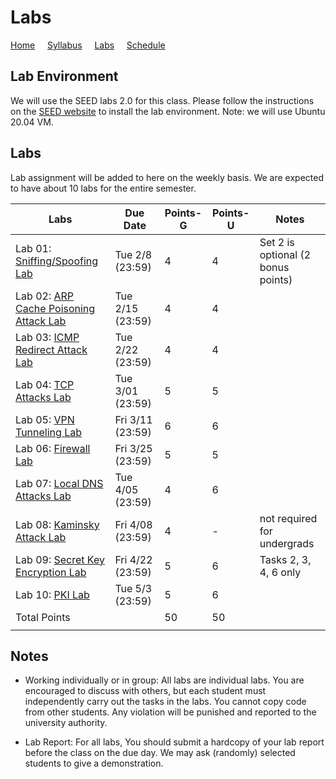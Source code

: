 # Labs

[Home](./index.md) &nbsp;&nbsp;&nbsp; [Syllabus](./syllabus.md)  &nbsp;&nbsp;&nbsp; [Labs](./labs.md) &nbsp;&nbsp;&nbsp; [Schedule](./schedule.md)

## Lab Environment

We will use the SEED labs 2.0 for this class. Please follow the instructions
on the [SEED website](https://seedsecuritylabs.org/labsetup.html) to install
the lab environment. Note: we will use Ubuntu 20.04 VM.

## Labs

Lab assignment will be added to here on the weekly basis. We are expected to have 
about 10 labs for the entire semester. 


| Labs   | Due Date | Points-G | Points-U | Notes |
| ---    | ---      | ---      | ---      | ---   |
| Lab 01: [Sniffing/Spoofing Lab](https://seedsecuritylabs.org/Labs_20.04/Networking/Sniffing_Spoofing/) | Tue 2/8 (23:59) | 4 | 4 | Set 2 is optional (2 bonus points)
| Lab 02: [ARP Cache Poisoning Attack Lab](https://seedsecuritylabs.org/Labs_20.04/Networking/ARP_Attack) | Tue 2/15 (23:59) | 4 | 4 |
| Lab 03: [ICMP Redirect Attack Lab](https://seedsecuritylabs.org/Labs_20.04/Networking/ICMP_Redirect/) | Tue 2/22 (23:59) | 4 | 4 |
| Lab 04: [TCP Attacks Lab](https://seedsecuritylabs.org/Labs_20.04/Networking/TCP_Attacks/) | Tue 3/01 (23:59) | 5 | 5 |
| Lab 05: [VPN Tunneling Lab](https://seedsecuritylabs.org/Labs_20.04/Networking/VPN_Tunnel/) | Fri 3/11 (23:59) | 6 | 6 | 
| Lab 06: [Firewall Lab](https://seedsecuritylabs.org/Labs_20.04/Networking/Firewall/) | Fri 3/25 (23:59) | 5 | 5 |
| Lab 07: [Local DNS Attacks Lab](https://seedsecuritylabs.org/Labs_20.04/Networking/DNS/DNS_Local/)  | Tue 4/05 (23:59) | 4 | 6 | 
| Lab 08: [Kaminsky Attack Lab](https://seedsecuritylabs.org/Labs_20.04/Networking/DNS/DNS_Remote/) | Fri 4/08 (23:59) | 4 | - | not required for undergrads
| Lab 09: [Secret Key Encryption Lab](https://seedsecuritylabs.org/Labs_20.04/Crypto/Crypto_Encryption/) | Fri 4/22 (23:59) | 5 | 6  | Tasks 2, 3, 4, 6 only
| Lab 10: [PKI Lab](https://seedsecuritylabs.org/Labs_20.04/Crypto/Crypto_PKI/) | Tue 5/3 (23:59) | 5 |  6 |
| Total Points |   | 50 | 50  | 
|  |   |||

## Notes

 - Working individually or in group: All labs are individual labs. You are 
   encouraged to discuss with others, but each student must independently
   carry out the tasks in the labs. You cannot copy code from other students.
   Any violation will be punished and reported to the university authority.

 - Lab Report: For all labs, You should submit a hardcopy of your lab report
   before the class on the due day. We may ask (randomly) selected students to
   give a demonstration.
